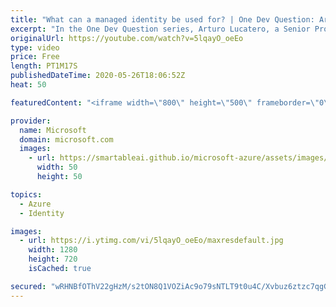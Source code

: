 ```yaml
---
title: "What can a managed identity be used for? | One Dev Question: Arturo Lucatero"
excerpt: "In the One Dev Question series, Arturo Lucatero, a Senior Program Manager working on managed identities for Azure resources, explains what you can do with a managed identity.   For more information, visit: https://docs.microsoft.com/azure/active-directory/managed-identities-azure-resources   Try Azure"
originalUrl: https://youtube.com/watch?v=5lqayO_oeEo
type: video
price: Free
length: PT1M17S
publishedDateTime: 2020-05-26T18:06:52Z
heat: 50

featuredContent: "<iframe width=\"800\" height=\"500\" frameborder=\"0\" src=\"https://www.youtube.com/embed/5lqayO_oeEo\" allow=\"accelerometer; autoplay; encrypted-media; gyroscope; picture-in-picture\" allowfullscreen></iframe>"

provider:
  name: Microsoft
  domain: microsoft.com
  images:
    - url: https://smartableai.github.io/microsoft-azure/assets/images/organizations/microsoft.com-50x50.jpg
      width: 50
      height: 50

topics:
  - Azure
  - Identity

images:
  - url: https://i.ytimg.com/vi/5lqayO_oeEo/maxresdefault.jpg
    width: 1280
    height: 720
    isCached: true

secured: "wRHNBfOThV22gHzM/s2tON8Q1VOZiAc9o79sNTLT9t0u4C/Xvbuz6ztzc7qgGz20zQE6PRG1JKjZC/zz4/iw5E7jzgImOvrzEl/h/jTZn0zncBUHAKnCVy1QkxrqHvAx6TleWhjYpdfqGcLR5u22DdAfUy5sL4DfA3RHrjfN+y5ENRyA2+5LErR7wxEpBC9tcDCZAutfy1Kl4DItd5Zn9lkF9XlP7+QDncdsWmtA7UiHaPfI+ItkTzy85HXwaO236pHGAy86HOuPUldAqeE1LEsmGIxrsKn7tox2wyWYX8hm4SXnJ5zvPd0DdDXPbVtIGOk7GyflCL8EyrWh/a/WQzX3lbTuaM3i1eQ1e1GyRCnyhM6Ul8l3/b5JcGRXJQ0s2Nq6wWu5dNdq9uhYMjTjKB4EkVpC5ujkB+4taWbLluQ=;E2gpFHg7JxD5HubM/g7qYw=="
---
```


